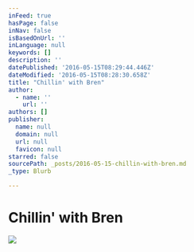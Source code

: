 ```yaml
---
inFeed: true
hasPage: false
inNav: false
isBasedOnUrl: ''
inLanguage: null
keywords: []
description: ''
datePublished: '2016-05-15T08:29:44.446Z'
dateModified: '2016-05-15T08:28:30.658Z'
title: "Chillin' with Bren"
author:
  - name: ''
    url: ''
authors: []
publisher:
  name: null
  domain: null
  url: null
  favicon: null
starred: false
sourcePath: _posts/2016-05-15-chillin-with-bren.md
_type: Blurb

---
```

# Chillin' with Bren
![](https://s3-us-west-2.amazonaws.com/the-grid-img/p/157cc9e7ea46849448a238d5aeccb694337e3123.jpg)